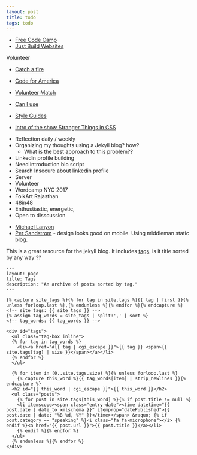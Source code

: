 ```yaml
---
layout: post
title: todo
tags: todo
---
```


* [Free Code Camp](https://www.freecodecamp.org/map)
* [Just Build Websites](https://github.com/melanierichards/just-build-websites)

Volunteer
* [Catch a fire](https://www.catchafire.org)
* [Code for America](https://www.codeforamerica.org)
* [Volunteer Match](https://www.volunteermatch.org)

* [Can I use](https://caniuse.com)
* [Style Guides](http://styleguides.io/examples.html)
* [Intro of the show Stranger Things in CSS](https://github.com/wbobeirne/stranger-things)

- Reflection daily / weekly
- Organizing my thoughts using a Jekyll blog? how?
  - What is the best approach to this problem??
- Linkedin profile building
- Need introduction bio script
- Search Insecure about linkedin profile
- Server
- Volunteer
- Wordcamp NYC 2017
- FolkArt Rajasthan
- 48in48 
- Enthustiastic, energetic,
- Open to disscussion

* [Michael Lanyon](https://github.com/lanyonm)
* [Per Sandstrom](https://www.helloper.com) - design looks good on mobile. Using middleman static blog.

This is a great resource for the jekyll blog. It includes [tags](https://blog.lanyonm.org/tags.html). is it title sorted by any way ??

```
---
layout: page
title: Tags
description: "An archive of posts sorted by tag."
---

{% capture site_tags %}{% for tag in site.tags %}{{ tag | first }}{% unless forloop.last %},{% endunless %}{% endfor %}{% endcapture %}
<!-- site_tags: {{ site_tags }} -->
{% assign tag_words = site_tags | split:',' | sort %}
<!-- tag_words: {{ tag_words }} -->

<div id="tags">
  <ul class="tag-box inline">
  {% for tag in tag_words %}
    <li><a href="#{{ tag | cgi_escape }}">{{ tag }} <span>{{ site.tags[tag] | size }}</span></a></li>
  {% endfor %}
  </ul>

  {% for item in (0..site.tags.size) %}{% unless forloop.last %}
    {% capture this_word %}{{ tag_words[item] | strip_newlines }}{% endcapture %}
  <h2 id="{{ this_word | cgi_escape }}">{{ this_word }}</h2>
  <ul class="posts">
    {% for post in site.tags[this_word] %}{% if post.title != null %}
    <li itemscope><span class="entry-date"><time datetime="{{ post.date | date_to_xmlschema }}" itemprop="datePublished">{{ post.date | date: "%B %d, %Y" }}</time></span> &raquo; {% if post.category == "speaking" %}<i class="fa fa-microphone"></i> {% endif %}<a href="{{ post.url }}">{{ post.title }}</a></li>
    {% endif %}{% endfor %}
  </ul>
  {% endunless %}{% endfor %}
</div>
```